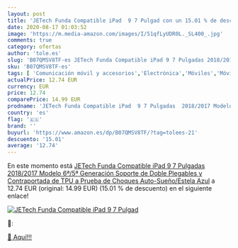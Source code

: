 ```yaml
---
layout: post
title: 'JETech Funda Compatible iPad  9 7 Pulgad con un 15.01 % de descuento'
date: 2020-08-17 01:03:52
image: 'https://m.media-amazon.com/images/I/51qfLyUDR0L._SL400_.jpg'
comments: true
category: ofertas
author: 'tole.es'
slug: 'B07QMSV8TF-es JETech Funda Compatible iPad 9 7 Pulgadas 2018/2017 Modelo...'
sku: 'B07QMSV8TF-es'
tags: [ 'Comunicación móvil y accesorios','Electrónica','Móviles','Móviles y smartphones libres','ipad', ]
actualPrice: 12.74 EUR
currency: EUR
price: 12.74
comparePrice: 14.99 EUR
prodname: 'JETech Funda Compatible iPad  9 7 Pulgadas  2018/2017 Modelo  6ª/5ª Generación   Soporte de Doble Plegables y Contraportada de TPU a Prueba de Choques  Auto-Sueño/Estela  Azul'
country: 'es'
flag: '🇪🇸'
brand: ''
buyurl: 'https://www.amazon.es/dp/B07QMSV8TF/?tag=tolees-21'
descuento: '15.01'
average: '12.74'
---
```


En este momento está [JETech Funda Compatible iPad  9 7 Pulgadas  2018/2017 Modelo  6ª/5ª Generación   Soporte de Doble Plegables y Contraportada de TPU a Prueba de Choques  Auto-Sueño/Estela  Azul](https://www.amazon.es/dp/B07QMSV8TF/?tag=tolees-21) a 12.74 EUR (original: 14.99 EUR) (15.01 %  de descuento) en el siguiente enlace!

[![JETech Funda Compatible iPad  9 7 Pulgad](https://m.media-amazon.com/images/I/51qfLyUDR0L._SL400_.jpg)](https://www.amazon.es/dp/B07QMSV8TF/?tag=tolees-21)

🔎:


[🛒 Aquí!!!](https://www.amazon.es/dp/B07QMSV8TF/?tag=tolees-21)
